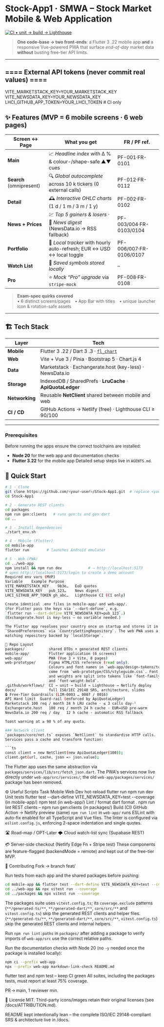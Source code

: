 # Stock-App1 · **SMWA – Stock Market Mobile & Web Application**

[![CI • unit → build → Lighthouse](https://img.shields.io/github/actions/workflow/status/IvanStarostin1984/Stock-App1/ci.yml?branch=main)](./.github/workflows/ci.yml)

> **One code-base → two front-ends**: a Flutter 3 .22 mobile app **and** a responsive Vue-powered PWA that surface *end-of-day* market data **without** busting free-tier API limits.

---
## ==== External API tokens (never commit real values) ====
VITE_MARKETSTACK_KEY=YOUR_MARKETSTACK_KEY
VITE_NEWSDATA_KEY=YOUR_NEWSDATA_KEY
LHCI_GITHUB_APP_TOKEN=YOUR_LHCI_TOKEN  # CI only

## ✨ Features (MVP = 6 mobile screens · 6 web pages)

| Screen ↔ Page | What you get | FR / PF ref. |
| ------------- | ------------ | ------------ |
| **Main** | 📈 *Headline index* with Δ % & colour-/shape-safe ▲▼ cues | PF-001·FR-0101 |
| **Search** (omnipresent) | 🔍 *Global autocomplete* across 10 k tickers (0 external calls) | PF-012·FR-0112 |
| **Detail** | 🕰 *Interactive OHLC charts* (1 d / 1 m / 3 m / 1 y) | PF-002·FR-0102 |
| **News + Prices** | 💹 *Top 5 gainers & losers* · 📰 *News digest* (NewsData.io → RSS fallback) | PF-003/004·FR-0103/0104 |
| **Portfolio** | 👜 *Local tracker* with hourly auto-refresh; EUR ↔ USD ↔ local toggle | PF-006/007·FR-0106/0107 |
| **Watch List** | 📝 *Saved symbols stored locally* | – |
| **Pro** | ⭐ *Mock “Pro” upgrade* via `stripe-mock` | PF-008·FR-0108 |

> **Exam-spec quirks covered**<br>
> • 6 distinct screens/pages • App Bar with titles • unique launcher icon & rotation-safe assets

---

## 🏗 Tech Stack

| Layer         | Tech                                                                         |
| ------------- | ---------------------------------------------------------------------------- |
| **Mobile**    | Flutter 3 .22 / Dart 3 .3 · [`fl_chart`](https://pub.dev/packages/fl_chart) |
| **Web**       | Vite + Vue 3 / Pinia · Bootstrap 5 · Chart.js 4                               |
| **Data**      | Marketstack · Exchangerate.host (key-less) · NewsData.io                      |
| **Storage**   | IndexedDB / SharedPrefs · **LruCache** · **ApiQuotaLedger**                   |
| **Networking**| Reusable **NetClient** shared between mobile and web |
| **CI / CD**   | GitHub Actions → Netlify (free) · Lighthouse CLI ≥ 90/100                    |

---

### Prerequisites
Before running the apps ensure the correct toolchains are installed:
* **Node 20** for the web app and documentation checks
* **Flutter 3.22** for the mobile app
Detailed setup steps live in `AGENTS.md`.

## 🚚 Quick Start

```bash
# 1 · Clone
git clone https://github.com/<your-user>/Stock-App1.git  # replace <your-user> with your GitHub username
cd Stock-App1

# 2 · Generate REST clients
cd packages
npm run gen:clients   # runs gen:ts and gen:dart
cd ..

# 3 · Install dependencies
./start_env.sh

# 4 · Mobile (Flutter)
cd mobile-app
flutter run        # launches Android emulator

# 5 · Web (PWA)
cd ../web-app
npm install && npm run dev            # ⇒ http://localhost:5173
# open http://localhost:5173/login to create a demo account
Required env vars (MVP)
Variable	Example	Purpose
VITE_MARKETSTACK_KEY	9b3e…	EoD quotes
VITE_NEWSDATA_KEY	pub_123…	News digest
LHCI_GITHUB_APP_TOKEN gh_abc…   Lighthouse CI (CI only)

Create identical .env files in mobile-app/ and web-app/.
(For Flutter pass the keys via `--dart-define`, e.g.
`flutter run --dart-define VITE_NEWSDATA_KEY=pub_123`.)
(Exchangerate.host is key-less – no variable needed.)

The Flutter app resolves your country once on startup and stores it in
`SharedPreferences` via `CountrySettingRepository`. The web PWA uses a
matching repository backed by `localStorage`.

📂 Repo Layout
packages/           shared DTOs + generated REST clients
mobile-app/         Flutter application (6 screens)
web-app/            PWA (Vue 3 + Vite, 8 pages)
web-prototype/      Figma HTML/CSS reference (read only).
                    Colours and font names in `web-app/design-tokens/tokens.json`
                    come from `web-prototype/CSS/styleguide.css`. Font families
                    and weights are split into tokens like `font-family-sf_pro_display`
                    and `font-weight-bold`.
.github/workflows/  CI → unit → build → Lighthouse → Netlify deploy
docs/               full ISO/IEC 29148 SRS, architecture, slides
🔒 Free-Tier Guardrails (LIM-0003 … 0007 / 0016)
API	Hard limit	Guard-rail (enforced by ApiQuotaLedger)
Marketstack	100 req / month	24 h LRU cache · ≤ 3 calls day-¹
Exchangerate.host	100 req / month	24 h cache · EUR↔USD pre-warm
NewsData.io	200 req / day	12 h cache · automatic RSS fallback

Toast warning at ≥ 90 % of any quota.

### Network client
`packages/core/net.ts` exposes `NetClient` to standardise HTTP calls.
Services pass a cache and transform function:

```ts
const client = new NetClient(new ApiQuotaLedger(100));
client.get(url, cache, json => json.value);
```
The Flutter app uses the same abstraction via `packages/services/lib/src/fetch_json.dart`.
The PWA's services now live directly under `web-app/src/services/`; the old
`web-app/packages/services/` package has been removed.

⚙️ Useful Scripts
Task	Mobile	Web
Dev hot-reload	flutter run	npm run dev
Unit tests      flutter test --dart-define VITE_NEWSDATA_KEY=test --coverage (in mobile-app/)    npm test (in web-app/)
Lint / format	dart format .	npm run lint
REST clients    –               npm run gen:clients (in packages/)
Build (CI)	GitHub Action → Netlify preview	(same)
`npm run lint` in `web-app/` runs ESLint with auto-fix enabled for all TypeScript and Vue files. The linter is configured via `eslint.config.js`, enforcing 2-space indentation and single quotes.

🛣 Road-map / OPT-Later
🌩 Cloud watch-list sync (Supabase REST)

💳 Server-side checkout (Netlify Edge Fn + Stripe test)
These components are feature-flagged (backendMode = remote) and kept out of the free-tier MVP.

🤝 Contributing
Fork → branch feat/<topic>

Run tests from each app and the shared packages before pushing:
```bash
cd mobile-app && flutter test --dart-define VITE_NEWSDATA_KEY=test --coverage
cd ../web-app && npx vitest run --coverage
cd ../packages && npx vitest run --coverage
```
The packages suite uses `vitest.config.ts`; its `coverage.exclude` patterns
(`**/generated-ts/**`, `**/generated-dart/**`, `core/src/**` and
`vitest.config.ts`) skip the generated REST clients and helper files.
(`**/generated-ts/**`, `**/generated-dart/**`, `core/src/**`, `vitest.config.ts`)
skip the generated REST clients and internal helpers.

Run `npm run lint:paths` in `packages/` after adding a package to verify
imports of `web-app/src` use the correct relative paths.

Run the documentation checks with Node 20 (no `-y` needed once the package is
installed locally):
```bash
npm ci --prefix web-app
npx --prefix web-app markdown-link-check README.md
```

flutter test and npm test – keep CI green
All suites, including the packages tests, must report at least 75% coverage.

PR → main, 1 reviewer min.

📜 License
MIT. Third-party icons/images retain their original licenses (see /docs/ATTRIBUTION.md).

README kept intentionally lean – the complete ISO/IEC 29148-compliant SRS & architecture live in /docs.
